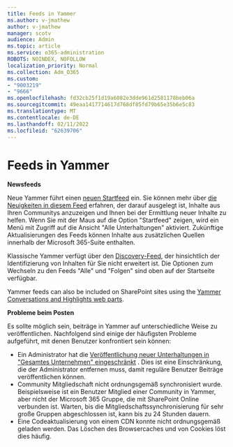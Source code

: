 ```yaml
---
title: Feeds in Yammer
ms.author: v-jmathew
author: v-jmathew
manager: scotv
audience: Admin
ms.topic: article
ms.service: o365-administration
ROBOTS: NOINDEX, NOFOLLOW
localization_priority: Normal
ms.collection: Adm_O365
ms.custom:
- "9003219"
- "9666"
ms.openlocfilehash: fd32cb25f1d19a6082e3dde961d2581178beb06a
ms.sourcegitcommit: 49eaa1417714617d768df85fd79b65e35b6e5c83
ms.translationtype: MT
ms.contentlocale: de-DE
ms.lasthandoff: 02/11/2022
ms.locfileid: "62639706"
---
```

# <a name="feeds-in-yammer"></a>Feeds in Yammer

**Newsfeeds**

Neue Yammer führt einen [neuen Startfeed](https://support.microsoft.com/office/what-s-in-the-yammer-home-feed-8fff52dd-5b38-468c-b963-fa4c6a4f9254) ein. Sie können mehr über [die Neuigkeiten in diesem Feed](https://techcommunity.microsoft.com/t5/yammer-blog/yammer-discovery-what-is-in-my-feed/ba-p/1596230) erfahren, der darauf ausgelegt ist, Inhalte aus Ihren Communitys anzuzeigen und Ihnen bei der Ermittlung neuer Inhalte zu helfen. Wenn Sie mit der Maus auf die Option "Startfeed" zeigen, wird ein Menü mit Zugriff auf die Ansicht "Alle Unterhaltungen" aktiviert. Zukünftige Aktualisierungen des Feeds können Inhalte aus zusätzlichen Quellen innerhalb der Microsoft 365-Suite enthalten.

Klassische Yammer verfügt über den [Discovery-Feed](https://support.microsoft.com/office/what-s-in-the-yammer-discovery-feed-28ba9a79-2bde-4e7c-8420-db2296c3ca49), der hinsichtlich der Identifizierung von Inhalten für Sie nicht erweitert ist. Die Optionen zum Wechseln zu den Feeds "Alle" und "Folgen" sind oben auf der Startseite verfügbar.

Yammer feeds can also be included on SharePoint sites using the [Yammer Conversations and Highlights web parts](https://support.microsoft.com/office/use-a-yammer-web-part-in-sharepoint-online-a53cfa0c-3d09-42c8-a286-1038a81c59da).

**Probleme beim Posten**

Es sollte möglich sein, beiträge in Yammer auf unterschiedliche Weise zu veröffentlichen. Nachfolgend sind einige der häufigsten Probleme aufgeführt, mit denen Benutzer konfrontiert sein können:

- Ein Administrator hat die [Veröffentlichung neuer Unterhaltungen in "Gesamtes Unternehmen" eingeschränkt](https://support.microsoft.com/office/restrict-all-company-posts-in-yammer-3219d2ae-db15-4c9f-9dd2-28559ae39a97) . Dies ist eine Einschränkung, die der Administrator entfernen muss, damit reguläre Benutzer Beiträge veröffentlichen können.
- Community Mitgliedschaft nicht ordnungsgemäß synchronisiert wurde. Beispielsweise ist ein Benutzer Mitglied einer Community in Yammer, aber nicht der Microsoft 365 Gruppe, die mit SharePoint Online verbunden ist. Warten, bis die Mitgliedschaftssynchronisierung für sehr große Gruppen abgeschlossen ist, kann bis zu 24 Stunden dauern.
- Eine Codeaktualisierung von einem CDN konnte nicht ordnungsgemäß geladen werden. Das Löschen des Browsercaches und von Cookies löst dies häufig.
